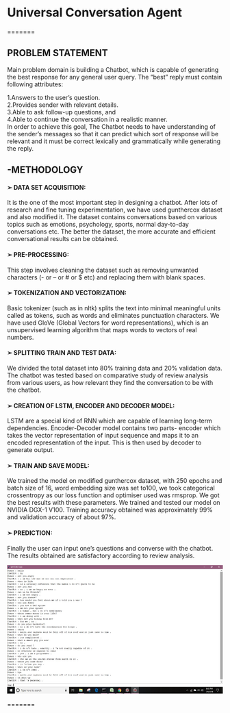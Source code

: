 # Universal Conversation Agent

=======
## PROBLEM STATEMENT 

Main problem domain is building a Chatbot, which is capable of generating the best response for any general user query. The “best” reply must contain following attributes:

1.Answers to the user’s question.<br>
2.Provides sender with relevant details.<br>
3.Able to ask follow-up questions, and <br>
4.Able to continue the conversation in a realistic manner. <br>In order to achieve this goal, The Chatbot needs to have understanding of the sender’s messages so that it can predict which sort of response will be relevant and it must be correct lexically and grammatically while generating the reply.<br>

## -METHODOLOGY
#### ➢ DATA SET ACQUISITION: 
It is the one of the most important step in designing a chatbot. After lots of research and fine tuning experimentation, we have used gunthercox dataset and also modified it. The dataset contains conversations based on various topics such as emotions, psychology, sports, normal day-to-day conversations etc. The better the dataset, the more accurate and efficient conversational results can be obtained.

#### ➢ PRE-PROCESSING:
This step involves cleaning the dataset such as removing unwanted characters (- or – or # or $ etc) and replacing them with blank spaces.

#### ➢ TOKENIZATION AND VECTORIZATION:
Basic tokenizer (such as in nltk) splits the text into minimal meaningful units called as tokens, such as words and eliminates punctuation characters. We have used GloVe (Global Vectors for word representations), which is an unsupervised learning algorithm that maps words to vectors of real numbers.

#### ➢ SPLITTING TRAIN AND TEST DATA:
We divided the total dataset into 80% training data and 20% validation data. The chatbot was tested based on comparative study of review analysis from various users, as how relevant they find the conversation to be with the chatbot.

#### ➢ CREATION OF LSTM, ENCODER AND DECODER MODEL:
LSTM are a special kind of RNN which are capable of learning long-term dependencies. Encoder-Decoder model contains two parts- encoder which takes the vector representation of input sequence and maps it to an encoded representation of the input. This is then used by decoder to generate output.

#### ➢ TRAIN AND SAVE MODEL: 
We trained the model on modified gunthercox dataset, with 250 epochs and batch size of 16, word embedding size was set to100, we took categorical crossentropy as our loss function and optimiser used was rmsprop. We got
the best results with these parameters. We trained and tested our model on NVIDIA DGX-1 V100. Training accuracy obtained was approximately 99% and validation accuracy of about 97%.

#### ➢ PREDICTION:
Finally the user can input one’s questions and converse with the chatbot. The results obtained are satisfactory according to review analysis.


<img src="https://github.com/Thapamanish/universalConversationAgent/blob/master/Universal%20Conversation%20Agent.jpeg" alt="Chatbot GUI" width="600" height="300">

=======


